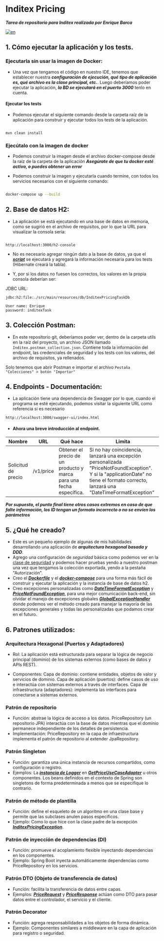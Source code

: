 # Inditex Pricing

***Tarea de repositorio para Inditex realizada por Enrique Barca***

[![en](https://img.shields.io/badge/lang-English-green.svg)](../README.md)


## 1. Cómo ejecutar la aplicación y los tests.

### Ejecutarla sin usar la imagen de Docker:

- Una vez que tengamos el código en nuestro IDE, tenemos que establecer nuestra ***configuración de ejecución, qué tipo de aplicación es, qué archivo es
  la clase principal, etc.***. Luego deberíamos poder ejecutar la aplicación, ***la BD se ejecutará en el puerto 3000*** tenlo en cuenta.

#### Ejecutar los tests

- Podemos ejecutar el siguiente comando desde la carpeta raíz de la aplicación para construir y ejecutar todos los tests de la aplicación.

```sh

mvn clean install

```
### Ejecútalo con la imagen de docker

- Podemos construir la imagen desde el archivo docker-compose desde la raíz de la carpeta de la aplicación ***Asegúrate de que tu docker esté
  activo, o puedes obtener un error***

- Podemos construir la imagen y ejecutarla cuando termine, con todos los servicios necesarios con el siguiente comando:

```sh

docker-compose up --build

```

## 2. Base de datos H2:

- La aplicación se está ejecutando en una base de datos en memoria, como se sugirió en el archivo de requisitos, por lo que la URL para visualizar la consola
  sería:

```

http://localhost:3000/h2-console

```

- No es necesario agregar ningún dato a la base de datos, ya que el ***[script](../src/main/resources/data.sql)*** se ejecutará y agregará la
  información necesaria para los tests (Hibernate creará la tabla).

- Y, por si los datos no fuesen los correctos, los valores en la propia consola deberían ser:

JDBC URL:
```
jdbc:h2:file:./src/main/resources/db/InditexPricingTaskDb
```
```
User name: Enrique
password: inditexTask
```

## 3. Colección Postman:

- En este repositorio git, deberíamos poder ver, dentro de la carpeta utils en la raíz del proyecto, un archivo JSON llamado
  ```Inditex.postman_collection.json```. Contiene toda la información del endpoint, las credenciales de seguridad y los tests
  con los valores, del archivo de requisitos, ya rellenados.

Solo tenemos que abrir Postman e importar el archivo ```Pestaña "Colecciones" > botón "Importar"```

## 4. Endpoints - Documentación:

- La aplicación tiene una dependencia de Swagger por lo que, cuando el programa se esté ejecutando, podemos visitar la 
siguiente URL como referencia si es necesario

```
http://localhost:3000/swagger-ui/index.html
```

- #### Ahora una breve introducción al endpoint.

| Nombre | URL | Qué hace | Limita |
|---------------|-------------------------------------|--------------------------------------------------------------------------------|--------------------------------------------------------------------------------------------------------------------------------|
| Solicitud de precio | /v1/price | Obtener el precio de un producto y marca para una fecha específica. | Si no hay coincidencia, lanzará una excepción personalizada "PriceNotFoundException". Y si la "applicationDate" no tiene el formato correcto, lanzará una "DateTimeFormatException" |

***Por supuesto, el punto final tiene otros casos extremos en caso de que falte información, los ID tengan un formato
incorrecto o no se envíen los parámetros***


## 5. ¿Qué he creado?

- Este es un pequeño ejemplo de algunas de mis habilidades desarrollando una aplicación de ***arquitectura hexagonal basada y DDD***.
- Agrego una configuración de *seguridad* básica como podemos ver en la [clase de seguridad](../src/main/java/com/inditex/pricing/infrastructure/config/security/SecurityConfig.java)
  y podemos hacer pruebas yendo a nuestro postman una vez que tengamos la colección exportada, yendo a la pestaña "Autorización".
- Creo el ***[Dockerfile](.././Dockerfile)*** y el ***[docker-compose](.././docker-compose.yml)*** para una forma más fácil de
  construir y ejecutar la aplicación y la instancia de base de datos h2.
- Creo excepciones personalizadas como ***[DateTimeFormatException](../src/main/java/com/inditex/pricing/domain/exception/DateTimeFormatException.java)***
  y ***[PriceNotFoundException](../src/main/java/com/inditex/pricing/domain/exception/PriceNotFoundException.java)***, para una
  mejor comunicación back-end, sin olvidar el manejo de excepciones globales ***[GlobalExceptionHandler](../src/main/java/com/inditex/pricing/domain/exception/GlobalExceptionHandler.java)***
  donde podemos ver el método creado para manejar la mayoría de las excepciones generales y todas las personalizadas que podamos crear en el futuro.

## 6. Patrones utilizados:

### Arquitectura Hexagonal (Puertos y Adaptadores)
- Rol: La aplicación está estructurada para separar la lógica de negocio principal (dominio) de los sistemas externos (como bases de datos y APIs REST).

- Componentes:
  Capa de dominio: contiene entidades, objetos de valor y servicios de dominio.
  Capa de aplicación (puertos): define casos de uso e interactúa con sistemas externos a través de interfaces.
  Capa de infraestructura (adaptadores): implementa las interfaces para conectarse a sistemas externos.

### Patrón de repositorio
- Función: abstrae la lógica de acceso a los datos. PriceRepository (un repositorio JPA) interactúa con la base de datos mientras que el dominio
  permanece independiente de los detalles de persistencia.
- Implementación:
  PriceRepository en la capa de infraestructura implementa el patrón de repositorio al extender JpaRepository.

### Patrón Singleton
- Función: garantiza una única instancia de recursos compartidos, como configuración o registro.
- Ejemplos:
  La ***[instancia de Logger](../src/main/java/com/inditex/pricing/infrastructure/LoggerConfig.java)*** en ***[GetPriceUseCaseAdapter](../src/main/java/com/inditex/pricing/application/service/GetPriceUseCaseAdapter.java)***
  u otros componentes.
  Los beans definidos en el contexto de Spring son singletons de forma predeterminada a menos que se especifique lo contrario.

### Patrón de método de plantilla
- Función: define el esqueleto de un algoritmo en una clase base y permite que las subclases anulen pasos específicos.
- Ejemplo:
Como lo que hice con la clase padre de la excepción ***[InditexPricingException](../src/main/java/com/inditex/pricing/domain/exception/InditexPricingException.java)***.

### Patrón de inyección de dependencias (DI)
- Función: promueve el acoplamiento flexible inyectando dependencias en los componentes.
- Ejemplo:
  Spring Boot inyecta automáticamente dependencias como PriceRepository en los servicios.

### Patrón DTO (Objeto de transferencia de datos)
- Función: facilita la transferencia de datos entre capas.
- Ejemplos:
  ***[PriceRequest](../src/main/java/com/inditex/pricing/web/request/PriceRequest.java)*** y ***[PriceResponse](../src/main/java/com/inditex/pricing/web/response/PriceResponse.java)***
  actúan como DTO para pasar datos entre el controlador, el servicio y el cliente.

### Patrón Decorator
- Función: agrega responsabilidades a los objetos de forma dinámica.
- Ejemplo:
  Componentes similares a middleware en la capa de aplicación para registro o seguridad.